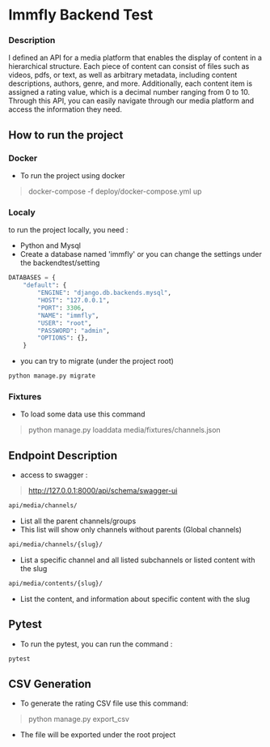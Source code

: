 # Immfly Backend Test
### Description

I defined an API for a media platform that enables the display of content in a hierarchical structure. 
Each piece of content can consist of files such as videos, pdfs, or text, as well as arbitrary metadata, including content descriptions, authors, genre, and more. 
Additionally, each content item is assigned a rating value, which is a decimal number ranging from 0 to 10. 
Through this API, you can easily navigate through our media platform and access the information they need.


## How to run the project
### Docker
 - To run the project using docker
 > docker-compose -f deploy/docker-compose.yml up


### Localy

to run the project locally, you need :
- Python and Mysql 
- Create a database named 'immfly' or you can change the settings under the backendtest/setting
```python
DATABASES = {
    "default": {
        "ENGINE": "django.db.backends.mysql",
        "HOST": "127.0.0.1",
        "PORT": 3306,
        "NAME": "immfly",
        "USER": "root",
        "PASSWORD": "admin",
        "OPTIONS": {},
    }
```
 - you can try to migrate (under the project root)
 ```sh
python manage.py migrate 
 ```
### Fixtures
 - To load some data use this command
> python manage.py loaddata media/fixtures/channels.json 

## Endpoint Description
 - access to swagger : 
> http://127.0.0.1:8000/api/schema/swagger-ui
 ```sh
api/media/channels/
```
 - List all the parent channels/groups
 - This list will show only channels without parents (Global channels)
 
 ```sh
api/media/channels/{slug}/
 ```
  - List a specific channel and all listed subchannels or listed content with the slug 
 
  ```sh
api/media/contents/{slug}/
 ```
  - List the content, and information about specific content with the slug

## Pytest

 - To run the pytest, you can run the command :
 ```sh
pytest
```


## CSV Generation
- To generate the rating CSV file use this command:
> python manage.py export_csv 

 - The file will be exported under the root project